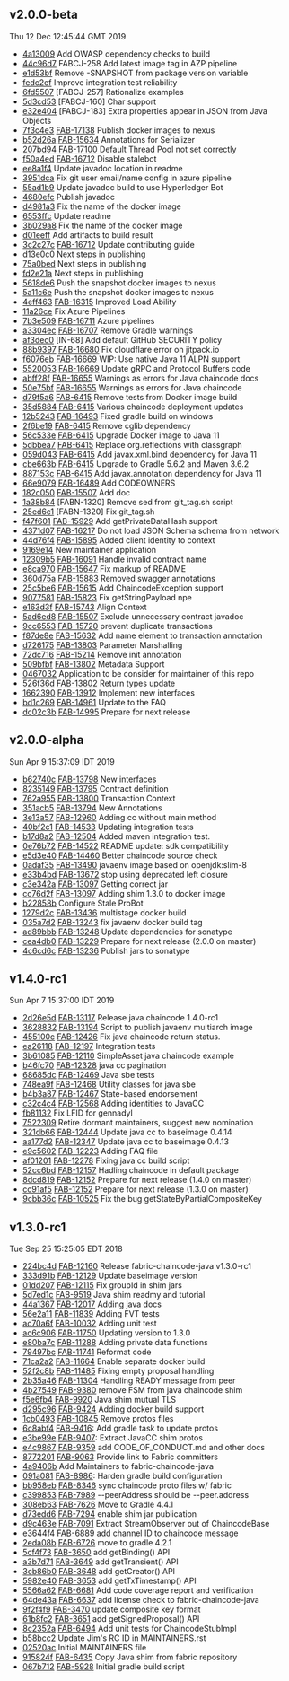 ## v2.0.0-beta

Thu 12 Dec 12:45:44 GMT 2019

* [4a13009](https://github.com/hyperledger/fabric-chaincode-java/commit/4a13009) Add OWASP dependency checks to build
* [44c96d7](https://github.com/hyperledger/fabric-chaincode-java/commit/44c96d7) FABCJ-258 Add latest image tag in AZP pipeline
* [e1d53bf](https://github.com/hyperledger/fabric-chaincode-java/commit/e1d53bf) Remove -SNAPSHOT from package version variable
* [fedc2ef](https://github.com/hyperledger/fabric-chaincode-java/commit/fedc2ef) Improve integration test reliability
* [6fd5507](https://github.com/hyperledger/fabric-chaincode-java/commit/6fd5507) [FABCJ-257] Rationalize examples
* [5d3cd53](https://github.com/hyperledger/fabric-chaincode-java/commit/5d3cd53) [FABCJ-160] Char support
* [e32e404](https://github.com/hyperledger/fabric-chaincode-java/commit/e32e404) [FABCJ-183] Extra properties appear in JSON from Java Objects
* [7f3c4e3](https://github.com/hyperledger/fabric-chaincode-java/commit/7f3c4e3) [FAB-17138](https://jira.hyperledger.org/browse/FAB-17138) Publish docker images to nexus
* [b52d26a](https://github.com/hyperledger/fabric-chaincode-java/commit/b52d26a) [FAB-15634](https://jira.hyperledger.org/browse/FAB-15634) Annotations for Serializer
* [207bd94](https://github.com/hyperledger/fabric-chaincode-java/commit/207bd94) [FAB-17100](https://jira.hyperledger.org/browse/FAB-17100) Default Thread Pool not set correctly
* [f50a4ed](https://github.com/hyperledger/fabric-chaincode-java/commit/f50a4ed) [FAB-16712](https://jira.hyperledger.org/browse/FAB-16712) Disable stalebot
* [ee8a1f4](https://github.com/hyperledger/fabric-chaincode-java/commit/ee8a1f4) Update javadoc location in readme
* [3951dca](https://github.com/hyperledger/fabric-chaincode-java/commit/3951dca) Fix git user email/name config in azure pipeline
* [55ad1b9](https://github.com/hyperledger/fabric-chaincode-java/commit/55ad1b9) Update javadoc build to use Hyperledger Bot
* [4680efc](https://github.com/hyperledger/fabric-chaincode-java/commit/4680efc) Publish javadoc
* [d4981a3](https://github.com/hyperledger/fabric-chaincode-java/commit/d4981a3) Fix the name of the docker image
* [6553ffc](https://github.com/hyperledger/fabric-chaincode-java/commit/6553ffc) Update readme
* [3b029a8](https://github.com/hyperledger/fabric-chaincode-java/commit/3b029a8) Fix the name of the docker image
* [d01eeff](https://github.com/hyperledger/fabric-chaincode-java/commit/d01eeff) Add artifacts to build result
* [3c2c27c](https://github.com/hyperledger/fabric-chaincode-java/commit/3c2c27c) [FAB-16712](https://jira.hyperledger.org/browse/FAB-16712) Update contributing guide
* [d13e0c0](https://github.com/hyperledger/fabric-chaincode-java/commit/d13e0c0) Next steps in publishing
* [75a0bed](https://github.com/hyperledger/fabric-chaincode-java/commit/75a0bed) Next steps in publishing
* [fd2e21a](https://github.com/hyperledger/fabric-chaincode-java/commit/fd2e21a) Next steps in publishing
* [5618de6](https://github.com/hyperledger/fabric-chaincode-java/commit/5618de6) Push the snapshot docker images to nexus
* [5a11c6e](https://github.com/hyperledger/fabric-chaincode-java/commit/5a11c6e) Push the snapshot docker images to nexus
* [4eff463](https://github.com/hyperledger/fabric-chaincode-java/commit/4eff463) [FAB-16315](https://jira.hyperledger.org/browse/FAB-16315) Improved Load Ability
* [11a26ce](https://github.com/hyperledger/fabric-chaincode-java/commit/11a26ce) Fix Azure Pipelines
* [7b3e509](https://github.com/hyperledger/fabric-chaincode-java/commit/7b3e509) [FAB-16711](https://jira.hyperledger.org/browse/FAB-16711) Azure pipelines
* [a3304ec](https://github.com/hyperledger/fabric-chaincode-java/commit/a3304ec) [FAB-16707](https://jira.hyperledger.org/browse/FAB-16707) Remove Gradle warnings
* [af3dec0](https://github.com/hyperledger/fabric-chaincode-java/commit/af3dec0) [IN-68] Add default GitHub SECURITY policy
* [88b9397](https://github.com/hyperledger/fabric-chaincode-java/commit/88b9397) [FAB-16680](https://jira.hyperledger.org/browse/FAB-16680) Fix cloudflare error on jitpack.io
* [f6076eb](https://github.com/hyperledger/fabric-chaincode-java/commit/f6076eb) [FAB-16669](https://jira.hyperledger.org/browse/FAB-16669) WIP: Use native Java 11 ALPN support
* [5520053](https://github.com/hyperledger/fabric-chaincode-java/commit/5520053) [FAB-16669](https://jira.hyperledger.org/browse/FAB-16669) Update gRPC and Protocol Buffers code
* [abff28f](https://github.com/hyperledger/fabric-chaincode-java/commit/abff28f) [FAB-16655](https://jira.hyperledger.org/browse/FAB-16655) Warnings as errors for Java chaincode docs
* [50e75bf](https://github.com/hyperledger/fabric-chaincode-java/commit/50e75bf) [FAB-16655](https://jira.hyperledger.org/browse/FAB-16655) Warnings as errors for Java chaincode
* [d79f5a6](https://github.com/hyperledger/fabric-chaincode-java/commit/d79f5a6) [FAB-6415](https://jira.hyperledger.org/browse/FAB-6415) Remove tests from Docker image build
* [35d5884](https://github.com/hyperledger/fabric-chaincode-java/commit/35d5884) [FAB-6415](https://jira.hyperledger.org/browse/FAB-6415) Various chaincode deployment updates
* [12b5243](https://github.com/hyperledger/fabric-chaincode-java/commit/12b5243) [FAB-16493](https://jira.hyperledger.org/browse/FAB-16493) Fixed gradle build on windows
* [2f6be19](https://github.com/hyperledger/fabric-chaincode-java/commit/2f6be19) [FAB-6415](https://jira.hyperledger.org/browse/FAB-6415) Remove cglib dependency
* [56c533e](https://github.com/hyperledger/fabric-chaincode-java/commit/56c533e) [FAB-6415](https://jira.hyperledger.org/browse/FAB-6415) Upgrade Docker image to Java 11
* [5dbbea7](https://github.com/hyperledger/fabric-chaincode-java/commit/5dbbea7) [FAB-6415](https://jira.hyperledger.org/browse/FAB-6415) Replace org.reflections with classgraph
* [059d043](https://github.com/hyperledger/fabric-chaincode-java/commit/059d043) [FAB-6415](https://jira.hyperledger.org/browse/FAB-6415) Add javax.xml.bind dependency for Java 11
* [cbe663b](https://github.com/hyperledger/fabric-chaincode-java/commit/cbe663b) [FAB-6415](https://jira.hyperledger.org/browse/FAB-6415) Upgrade to Gradle 5.6.2 and Maven 3.6.2
* [887153c](https://github.com/hyperledger/fabric-chaincode-java/commit/887153c) [FAB-6415](https://jira.hyperledger.org/browse/FAB-6415) Add javax.annotation dependency for Java 11
* [66e9079](https://github.com/hyperledger/fabric-chaincode-java/commit/66e9079) [FAB-16489](https://jira.hyperledger.org/browse/FAB-16489) Add CODEOWNERS
* [182c050](https://github.com/hyperledger/fabric-chaincode-java/commit/182c050) [FAB-15507](https://jira.hyperledger.org/browse/FAB-15507) Add doc
* [1a38b84](https://github.com/hyperledger/fabric-chaincode-java/commit/1a38b84) [FABN-1320] Remove sed from git_tag.sh script
* [25ed6c1](https://github.com/hyperledger/fabric-chaincode-java/commit/25ed6c1) [FABN-1320] Fix git_tag.sh
* [f47f601](https://github.com/hyperledger/fabric-chaincode-java/commit/f47f601) [FAB-15929](https://jira.hyperledger.org/browse/FAB-15929) Add getPrivateDataHash support
* [4371d07](https://github.com/hyperledger/fabric-chaincode-java/commit/4371d07) [FAB-16217](https://jira.hyperledger.org/browse/FAB-16217) Do not load JSON Schema schema from network
* [44d76f4](https://github.com/hyperledger/fabric-chaincode-java/commit/44d76f4) [FAB-15895](https://jira.hyperledger.org/browse/FAB-15895) Added client identity to context
* [9169e14](https://github.com/hyperledger/fabric-chaincode-java/commit/9169e14) New maintainer application
* [12309b5](https://github.com/hyperledger/fabric-chaincode-java/commit/12309b5) [FAB-16091](https://jira.hyperledger.org/browse/FAB-16091) Handle invalid contract name
* [e8ca970](https://github.com/hyperledger/fabric-chaincode-java/commit/e8ca970) [FAB-15647](https://jira.hyperledger.org/browse/FAB-15647) Fix markup of README
* [360d75a](https://github.com/hyperledger/fabric-chaincode-java/commit/360d75a) [FAB-15883](https://jira.hyperledger.org/browse/FAB-15883) Removed swagger annotations
* [25c5be6](https://github.com/hyperledger/fabric-chaincode-java/commit/25c5be6) [FAB-15615](https://jira.hyperledger.org/browse/FAB-15615) Add ChaincodeException support
* [9077581](https://github.com/hyperledger/fabric-chaincode-java/commit/9077581) [FAB-15823](https://jira.hyperledger.org/browse/FAB-15823) Fix getStringPayload npe
* [e163d3f](https://github.com/hyperledger/fabric-chaincode-java/commit/e163d3f) [FAB-15743](https://jira.hyperledger.org/browse/FAB-15743) Align Context
* [5ad6ed8](https://github.com/hyperledger/fabric-chaincode-java/commit/5ad6ed8) [FAB-15507](https://jira.hyperledger.org/browse/FAB-15507) Exclude unnecessary contract javadoc
* [9cc6553](https://github.com/hyperledger/fabric-chaincode-java/commit/9cc6553) [FAB-15720](https://jira.hyperledger.org/browse/FAB-15720) prevent duplicate transactions
* [f87de8e](https://github.com/hyperledger/fabric-chaincode-java/commit/f87de8e) [FAB-15632](https://jira.hyperledger.org/browse/FAB-15632) Add name element to transaction annotation
* [d726175](https://github.com/hyperledger/fabric-chaincode-java/commit/d726175) [FAB-13803](https://jira.hyperledger.org/browse/FAB-13803) Parameter Marshalling
* [72dc716](https://github.com/hyperledger/fabric-chaincode-java/commit/72dc716) [FAB-15214](https://jira.hyperledger.org/browse/FAB-15214) Remove init annotation
* [509bfbf](https://github.com/hyperledger/fabric-chaincode-java/commit/509bfbf) [FAB-13802](https://jira.hyperledger.org/browse/FAB-13802) Metadata Support
* [0467032](https://github.com/hyperledger/fabric-chaincode-java/commit/0467032) Application to be consider for maintainer of this repo
* [526f36d](https://github.com/hyperledger/fabric-chaincode-java/commit/526f36d) [FAB-13802](https://jira.hyperledger.org/browse/FAB-13802) Return types update
* [1662390](https://github.com/hyperledger/fabric-chaincode-java/commit/1662390) [FAB-13912](https://jira.hyperledger.org/browse/FAB-13912) Implement new interfaces
* [bd1c269](https://github.com/hyperledger/fabric-chaincode-java/commit/bd1c269) [FAB-14961](https://jira.hyperledger.org/browse/FAB-14961) Update to the FAQ
* [dc02c3b](https://github.com/hyperledger/fabric-chaincode-java/commit/dc02c3b) [FAB-14995](https://jira.hyperledger.org/browse/FAB-14995) Prepare for next release 

## v2.0.0-alpha
Sun Apr  9 15:37:09 IDT 2019

* [b62740c](https://github.com/hyperledger/fabric-chaincode-java/commit/b62740c) [FAB-13798](https://jira.hyperledger.org/browse/FAB-13798) New interfaces
* [8235149](https://github.com/hyperledger/fabric-chaincode-java/commit/8235149) [FAB-13795](https://jira.hyperledger.org/browse/FAB-13795) Contract definition
* [762a955](https://github.com/hyperledger/fabric-chaincode-java/commit/762a955) [FAB-13800](https://jira.hyperledger.org/browse/FAB-13800) Transaction Context
* [351acb5](https://github.com/hyperledger/fabric-chaincode-java/commit/351acb5) [FAB-13794](https://jira.hyperledger.org/browse/FAB-13794) New Annotations
* [3e13a57](https://github.com/hyperledger/fabric-chaincode-java/commit/3e13a57) [FAB-12960](https://jira.hyperledger.org/browse/FAB-12960) Adding cc without main method
* [40bf2c1](https://github.com/hyperledger/fabric-chaincode-java/commit/40bf2c1) [FAB-14533](https://jira.hyperledger.org/browse/FAB-14533) Updating integration tests
* [b17d8a2](https://github.com/hyperledger/fabric-chaincode-java/commit/b17d8a2) [FAB-12504](https://jira.hyperledger.org/browse/FAB-12504) Added maven integration test.
* [0e76b72](https://github.com/hyperledger/fabric-chaincode-java/commit/0e76b72) [FAB-14522](https://jira.hyperledger.org/browse/FAB-14522) README update: sdk compatibility
* [e5d3e40](https://github.com/hyperledger/fabric-chaincode-java/commit/e5d3e40) [FAB-14460](https://jira.hyperledger.org/browse/FAB-14460) Better chaincode source check
* [0adaf35](https://github.com/hyperledger/fabric-chaincode-java/commit/0adaf35) [FAB-13490](https://jira.hyperledger.org/browse/FAB-13490) javaenv image based on openjdk:slim-8
* [e33b4bd](https://github.com/hyperledger/fabric-chaincode-java/commit/e33b4bd) [FAB-13672](https://jira.hyperledger.org/browse/FAB-13672) stop using deprecated left closure
* [c3e342a](https://github.com/hyperledger/fabric-chaincode-java/commit/c3e342a) [FAB-13097](https://jira.hyperledger.org/browse/FAB-13097) Getting correct jar
* [cc76d2f](https://github.com/hyperledger/fabric-chaincode-java/commit/cc76d2f) [FAB-13097](https://jira.hyperledger.org/browse/FAB-13097) Adding shim 1.3.0 to docker image
* [b22858b](https://github.com/hyperledger/fabric-chaincode-java/commit/b22858b) Configure Stale ProBot
* [1279d2c](https://github.com/hyperledger/fabric-chaincode-java/commit/1279d2c) [FAB-13436](https://jira.hyperledger.org/browse/FAB-13436) multistage docker build
* [035a7d2](https://github.com/hyperledger/fabric-chaincode-java/commit/035a7d2) [FAB-13243](https://jira.hyperledger.org/browse/FAB-13243) fix javaenv docker build tag
* [ad89bbb](https://github.com/hyperledger/fabric-chaincode-java/commit/ad89bbb) [FAB-13248](https://jira.hyperledger.org/browse/FAB-13248) Update dependencies for sonatype
* [cea4db0](https://github.com/hyperledger/fabric-chaincode-java/commit/cea4db0) [FAB-13229](https://jira.hyperledger.org/browse/FAB-13229) Prepare for next release (2.0.0 on master)
* [4c6cd6c](https://github.com/hyperledger/fabric-chaincode-java/commit/4c6cd6c) [FAB-13236](https://jira.hyperledger.org/browse/FAB-13236) Publish jars to sonatype

## v1.4.0-rc1
Sun Apr  7 15:37:00 IDT 2019

* [2d26e5d](https://github.com/hyperledger/fabric-chaincode-java/commit/2d26e5d) [FAB-13117](https://jira.hyperledger.org/browse/FAB-13117) Release java chaincode 1.4.0-rc1
* [3628832](https://github.com/hyperledger/fabric-chaincode-java/commit/3628832) [FAB-13194](https://jira.hyperledger.org/browse/FAB-13194) Script to publish javaenv multiarch image
* [455100c](https://github.com/hyperledger/fabric-chaincode-java/commit/455100c) [FAB-12426](https://jira.hyperledger.org/browse/FAB-12426) Fix java chaincode return status.
* [ea26118](https://github.com/hyperledger/fabric-chaincode-java/commit/ea26118) [FAB-12197](https://jira.hyperledger.org/browse/FAB-12197) Integration tests
* [3b61085](https://github.com/hyperledger/fabric-chaincode-java/commit/3b61085) [FAB-12110](https://jira.hyperledger.org/browse/FAB-12110) SimpleAsset java chaincode example
* [b46fc70](https://github.com/hyperledger/fabric-chaincode-java/commit/b46fc70) [FAB-12328](https://jira.hyperledger.org/browse/FAB-12328) java cc pagination
* [68685dc](https://github.com/hyperledger/fabric-chaincode-java/commit/68685dc) [FAB-12469](https://jira.hyperledger.org/browse/FAB-12469) Java sbe tests
* [748ea9f](https://github.com/hyperledger/fabric-chaincode-java/commit/748ea9f) [FAB-12468](https://jira.hyperledger.org/browse/FAB-12468) Utility classes for java sbe
* [b4b3a87](https://github.com/hyperledger/fabric-chaincode-java/commit/b4b3a87) [FAB-12467](https://jira.hyperledger.org/browse/FAB-12467) State-based endorsement
* [c32c4c4](https://github.com/hyperledger/fabric-chaincode-java/commit/c32c4c4) [FAB-12568](https://jira.hyperledger.org/browse/FAB-12568) Adding identities to JavaCC
* [fb81132](https://github.com/hyperledger/fabric-chaincode-java/commit/fb81132) Fix LFID for gennadyl
* [7522309](https://github.com/hyperledger/fabric-chaincode-java/commit/7522309) Retire dormant maintainers, suggest new nomination
* [321db66](https://github.com/hyperledger/fabric-chaincode-java/commit/321db66) [FAB-12444](https://jira.hyperledger.org/browse/FAB-12444) Update java cc to baseimage 0.4.14
* [aa177d2](https://github.com/hyperledger/fabric-chaincode-java/commit/aa177d2) [FAB-12347](https://jira.hyperledger.org/browse/FAB-12347) Update java cc to baseimage 0.4.13
* [e9c5602](https://github.com/hyperledger/fabric-chaincode-java/commit/e9c5602) [FAB-12223](https://jira.hyperledger.org/browse/FAB-12223) Adding FAQ file
* [af01201](https://github.com/hyperledger/fabric-chaincode-java/commit/af01201) [FAB-12278](https://jira.hyperledger.org/browse/FAB-12278) Fixing java cc build script
* [52cc6bd](https://github.com/hyperledger/fabric-chaincode-java/commit/52cc6bd) [FAB-12157](https://jira.hyperledger.org/browse/FAB-12157) Hadling chaincode in default package
* [8dcd819](https://github.com/hyperledger/fabric-chaincode-java/commit/8dcd819) [FAB-12152](https://jira.hyperledger.org/browse/FAB-12152) Prepare for next release (1.4.0 on master)
* [cc91af5](https://github.com/hyperledger/fabric-chaincode-java/commit/cc91af5) [FAB-12152](https://jira.hyperledger.org/browse/FAB-12152) Prepare for next release (1.3.0 on master)
* [9cbb36c](https://github.com/hyperledger/fabric-chaincode-java/commit/9cbb36c) [FAB-10525](https://jira.hyperledger.org/browse/FAB-10525) Fix the bug getStateByPartialCompositeKey

## v1.3.0-rc1
Tue Sep 25 15:25:05 EDT 2018

* [224bc4d](https://github.com/hyperledger/fabric-chaincode-java/commit/224bc4d) [FAB-12160](https://jira.hyperledger.org/browse/FAB-12160) Release fabric-chaincode-java v1.3.0-rc1
* [333d91b](https://github.com/hyperledger/fabric-chaincode-java/commit/333d91b) [FAB-12129](https://jira.hyperledger.org/browse/FAB-12129) Update baseimage version
* [01dd207](https://github.com/hyperledger/fabric-chaincode-java/commit/01dd207) [FAB-12115](https://jira.hyperledger.org/browse/FAB-12115) Fix groupId in shim jars
* [5d7ed1c](https://github.com/hyperledger/fabric-chaincode-java/commit/5d7ed1c) [FAB-9519](https://jira.hyperledger.org/browse/FAB-9519) Java shim readmy and tutorial
* [44a1367](https://github.com/hyperledger/fabric-chaincode-java/commit/44a1367) [FAB-12017](https://jira.hyperledger.org/browse/FAB-12017) Adding java docs
* [56e2a11](https://github.com/hyperledger/fabric-chaincode-java/commit/56e2a11) [FAB-11839](https://jira.hyperledger.org/browse/FAB-11839) Adding FVT tests
* [ac70a6f](https://github.com/hyperledger/fabric-chaincode-java/commit/ac70a6f) [FAB-10032](https://jira.hyperledger.org/browse/FAB-10032) Adding unit test
* [ac6c906](https://github.com/hyperledger/fabric-chaincode-java/commit/ac6c906) [FAB-11750](https://jira.hyperledger.org/browse/FAB-11750) Updating version to 1.3.0
* [e80ba7c](https://github.com/hyperledger/fabric-chaincode-java/commit/e80ba7c) [FAB-11288](https://jira.hyperledger.org/browse/FAB-11288) Adding private data functions
* [79497bc](https://github.com/hyperledger/fabric-chaincode-java/commit/79497bc) [FAB-11741](https://jira.hyperledger.org/browse/FAB-11741) Reformat code
* [71ca2a2](https://github.com/hyperledger/fabric-chaincode-java/commit/71ca2a2) [FAB-11664](https://jira.hyperledger.org/browse/FAB-11664) Enable separate docker build
* [52f2c8b](https://github.com/hyperledger/fabric-chaincode-java/commit/52f2c8b) [FAB-11485](https://jira.hyperledger.org/browse/FAB-11485) Fixing empty proposal handling
* [2b35a46](https://github.com/hyperledger/fabric-chaincode-java/commit/2b35a46) [FAB-11304](https://jira.hyperledger.org/browse/FAB-11304) Handling READY message from peer
* [4b27549](https://github.com/hyperledger/fabric-chaincode-java/commit/4b27549) [FAB-9380](https://jira.hyperledger.org/browse/FAB-9380) remove FSM from java chaincode shim
* [f5e6fb4](https://github.com/hyperledger/fabric-chaincode-java/commit/f5e6fb4) [FAB-9920](https://jira.hyperledger.org/browse/FAB-9920) Java shim mutual TLS
* [d295c96](https://github.com/hyperledger/fabric-chaincode-java/commit/d295c96) [FAB-9424](https://jira.hyperledger.org/browse/FAB-9424) Adding docker build support
* [1cb0493](https://github.com/hyperledger/fabric-chaincode-java/commit/1cb0493) [FAB-10845](https://jira.hyperledger.org/browse/FAB-10845) Remove protos files
* [6c8abf4](https://github.com/hyperledger/fabric-chaincode-java/commit/6c8abf4) [FAB-9416](https://jira.hyperledger.org/browse/FAB-9416): Add gradle task to update protos
* [e3be99e](https://github.com/hyperledger/fabric-chaincode-java/commit/e3be99e) [FAB-9407](https://jira.hyperledger.org/browse/FAB-9407): Extract JavaCC shim protos
* [e4c9867](https://github.com/hyperledger/fabric-chaincode-java/commit/e4c9867) [FAB-9359](https://jira.hyperledger.org/browse/FAB-9359) add CODE_OF_CONDUCT.md and other docs
* [8772201](https://github.com/hyperledger/fabric-chaincode-java/commit/8772201) [FAB-9063](https://jira.hyperledger.org/browse/FAB-9063) Provide link to Fabric committers
* [4a9406b](https://github.com/hyperledger/fabric-chaincode-java/commit/4a9406b) Add Maintainers to fabric-chaincode-java
* [091a081](https://github.com/hyperledger/fabric-chaincode-java/commit/091a081) [FAB-8986](https://jira.hyperledger.org/browse/FAB-8986): Harden gradle build configuration
* [bb958eb](https://github.com/hyperledger/fabric-chaincode-java/commit/bb958eb) [FAB-8346](https://jira.hyperledger.org/browse/FAB-8346) sync chaincode proto files w/ fabric
* [c399853](https://github.com/hyperledger/fabric-chaincode-java/commit/c399853) [FAB-7989](https://jira.hyperledger.org/browse/FAB-7989) --peerAddress should be --peer.address
* [308eb63](https://github.com/hyperledger/fabric-chaincode-java/commit/308eb63) [FAB-7626](https://jira.hyperledger.org/browse/FAB-7626) Move to Gradle 4.4.1
* [d73edd6](https://github.com/hyperledger/fabric-chaincode-java/commit/d73edd6) [FAB-7294](https://jira.hyperledger.org/browse/FAB-7294) enable shim jar publication
* [d9c463e](https://github.com/hyperledger/fabric-chaincode-java/commit/d9c463e) [FAB-7091](https://jira.hyperledger.org/browse/FAB-7091) Extract StreamObserver out of ChaincodeBase
* [e3644f4](https://github.com/hyperledger/fabric-chaincode-java/commit/e3644f4) [FAB-6889](https://jira.hyperledger.org/browse/FAB-6889) add channel ID to chaincode message
* [2eda08b](https://github.com/hyperledger/fabric-chaincode-java/commit/2eda08b) [FAB-6726](https://jira.hyperledger.org/browse/FAB-6726) move to gradle 4.2.1
* [5cf4f73](https://github.com/hyperledger/fabric-chaincode-java/commit/5cf4f73) [FAB-3650](https://jira.hyperledger.org/browse/FAB-3650) add getBinding() API
* [a3b7d71](https://github.com/hyperledger/fabric-chaincode-java/commit/a3b7d71) [FAB-3649](https://jira.hyperledger.org/browse/FAB-3649) add getTransient() API
* [3cb86b0](https://github.com/hyperledger/fabric-chaincode-java/commit/3cb86b0) [FAB-3648](https://jira.hyperledger.org/browse/FAB-3648) add getCreator() API
* [5982e40](https://github.com/hyperledger/fabric-chaincode-java/commit/5982e40) [FAB-3653](https://jira.hyperledger.org/browse/FAB-3653) add getTxTimestamp() API
* [5566a62](https://github.com/hyperledger/fabric-chaincode-java/commit/5566a62) [FAB-6681](https://jira.hyperledger.org/browse/FAB-6681) Add code coverage report and verification
* [64de43a](https://github.com/hyperledger/fabric-chaincode-java/commit/64de43a) [FAB-6637](https://jira.hyperledger.org/browse/FAB-6637) add license check to fabric-chaincode-java
* [9f2f4f9](https://github.com/hyperledger/fabric-chaincode-java/commit/9f2f4f9) [FAB-3470](https://jira.hyperledger.org/browse/FAB-3470) update composite key format
* [61b8fc2](https://github.com/hyperledger/fabric-chaincode-java/commit/61b8fc2) [FAB-3651](https://jira.hyperledger.org/browse/FAB-3651) add getSignedProposal() API
* [8c2352a](https://github.com/hyperledger/fabric-chaincode-java/commit/8c2352a) [FAB-6494](https://jira.hyperledger.org/browse/FAB-6494) Add unit tests for ChaincodeStubImpl
* [b58bcc2](https://github.com/hyperledger/fabric-chaincode-java/commit/b58bcc2) Update Jim's RC ID in MAINTAINERS.rst
* [02520ac](https://github.com/hyperledger/fabric-chaincode-java/commit/02520ac) Initial MAINTAINERS file
* [915824f](https://github.com/hyperledger/fabric-chaincode-java/commit/915824f) [FAB-6435](https://jira.hyperledger.org/browse/FAB-6435) Copy Java shim from fabric repository
* [067b712](https://github.com/hyperledger/fabric-chaincode-java/commit/067b712) [FAB-5928](https://jira.hyperledger.org/browse/FAB-5928) Initial gradle build script



